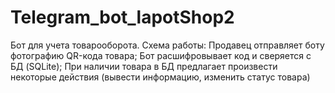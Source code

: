 # Telegram_bot_lapotShop2
Бот для учета товарооборота. Схема работы:
Продавец отправляет боту фотографию QR-кода товара;
Бот расшифровывает код и сверяется с БД (SQLite);
При наличии товара в БД предлагает произвести некоторые действия (вывести информацию, изменить статус товара)
